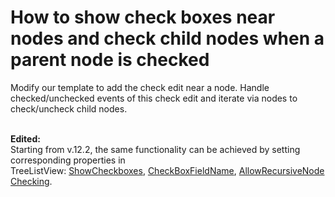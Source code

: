 # How to show check boxes near nodes and check child nodes when a parent node is checked 


<p>Modify our template to add the check edit near a node. Handle checked/unchecked events of this check edit and iterate via nodes to check/uncheck child nodes.<br /><br /></p>
<p><strong>Edited:</strong><br />Starting from v.12.2, the same functionality can be achieved by setting corresponding properties in TreeListView: <a href="https://documentation.devexpress.com/#WPF/DevExpressXpfGridTreeListView_ShowCheckboxestopic">ShowCheckboxes</a>, <a href="https://documentation.devexpress.com/#WPF/DevExpressXpfGridTreeListView_CheckBoxFieldNametopic">CheckBoxFieldName</a>, <a href="https://documentation.devexpress.com/#WPF/DevExpressXpfGridTreeListView_AllowRecursiveNodeCheckingtopic">AllowRecursiveNodeChecking</a>.</p>

<br/>



